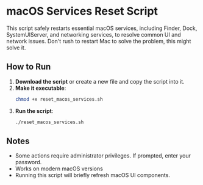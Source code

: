 
# macOS Services Reset Script

This script safely restarts essential macOS services, including Finder, Dock, SystemUIServer, and networking services, to resolve common UI and network issues. Don't rush to restart Mac to solve the problem, this might solve it. 

## How to Run

1. **Download the script** or create a new file and copy the script into it.
2. **Make it executable**:
   ```bash
   chmod +x reset_macos_services.sh
   ```
3. **Run the script**:
   ```bash
   ./reset_macos_services.sh
   ```

## Notes
- Some actions require administrator privileges. If prompted, enter your password.
- Works on modern macOS versions
- Running this script will briefly refresh macOS UI components.
